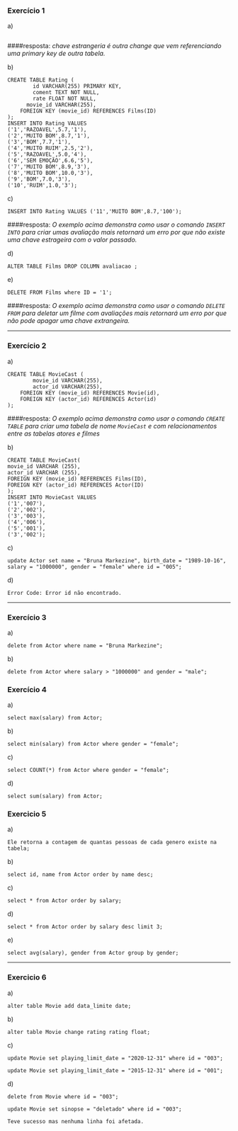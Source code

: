 ### Exercício 1

a)
```

```
####resposta: 
*chave estrangeria é outra change que vem referenciando uma primary key de outra tabela.*

b)
```
CREATE TABLE Rating (
		id VARCHAR(255) PRIMARY KEY,
		coment TEXT NOT NULL,
		rate FLOAT NOT NULL,
      movie_id VARCHAR(255),
    FOREIGN KEY (movie_id) REFERENCES Films(ID)
);
INSERT INTO Rating VALUES 
('1','RAZOAVEL',5.7,'1'),
('2','MUITO BOM',8.7,'1'),
('3','BOM',7.7,'1'),
('4','MUITO RUIM',2.5,'2'),
('5','RAZOAVEL',5.0,'4'),
('6','SEM EMOÇÃO',6.6,'5'),
('7','MUITO BOM',8.9,'3'),
('8','MUITO BOM',10.0,'3'),
('9','BOM',7.0,'3'),
('10','RUIM',1.0,'3');
```

c)
```
INSERT INTO Rating VALUES ('11','MUITO BOM',8.7,'100');
```
####resposta: 
*O exemplo acima demonstra como usar o comando `INSERT INTO` para criar umas avaliação mais retornará um erro por que não existe uma chave estrageira com o valor passado.*

d)
```
ALTER TABLE Films DROP COLUMN avaliacao ; 
```
e)
```
DELETE FROM Films where ID = '1';
```
####resposta: 
*O exemplo acima demonstra como usar o comando `DELETE FROM` para deletar um filme com avaliações mais retornará um erro por que não pode apagar uma chave extrangeira.*

____

### Exercício 2

a) 
```
CREATE TABLE MovieCast (
		movie_id VARCHAR(255),
		actor_id VARCHAR(255),
    FOREIGN KEY (movie_id) REFERENCES Movie(id),
    FOREIGN KEY (actor_id) REFERENCES Actor(id)
);
```
####resposta: 
*O exemplo acima demonstra como usar o comando `CREATE TABLE` para criar uma tabela de nome `MovieCast` e com relacionamentos entre as tabelas atores e filmes*

b)
````
CREATE TABLE MovieCast(
movie_id VARCHAR (255),
actor_id VARCHAR (255),
FOREIGN KEY (movie_id) REFERENCES Films(ID),
FOREIGN KEY (actor_id) REFERENCES Actor(ID)
);
INSERT INTO MovieCast VALUES
('1','007'),
('2','002'),
('3','003'),
('4','006'),
('5','001'),
('3','002');
````

c)  
```
update Actor set name = "Bruna Markezine", birth_date = "1989-10-16", salary = "1000000", gender = "female" where id = "005";
```

d)  
```
Error Code: Error id não encontrado.
```
____
### Exercício 3
a) 
```
delete from Actor where name = "Bruna Markezine";
```

b) 
```
delete from Actor where salary > "1000000" and gender = "male";
```

### Exercício 4
a) 
```
select max(salary) from Actor;
```

b)  
```
select min(salary) from Actor where gender = "female";
```

c)  
```
select COUNT(*) from Actor where gender = "female";
```

d)  
```
select sum(salary) from Actor;
```

### Exercicio 5

a) 
```
Ele retorna a contagem de quantas pessoas de cada genero existe na tabela;
```

b) 
```
select id, name from Actor order by name desc;
```

c) 
```
select * from Actor order by salary;
```

d) 
```
select * from Actor order by salary desc limit 3;
```

e) 
```
select avg(salary), gender from Actor group by gender;
```
_____
### Exercicio 6
a) 
```
alter table Movie add data_limite date;
```

b) 
```
alter table Movie change rating rating float;
```

c)  
```
update Movie set playing_limit_date = "2020-12-31" where id = "003";

update Movie set playing_limit_date = "2015-12-31" where id = "001";
```
d)  
```
delete from Movie where id = "003";

update Movie set sinopse = "deletado" where id = "003";

Teve sucesso mas nenhuma linha foi afetada.